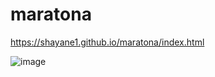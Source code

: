 # maratona
https://shayane1.github.io/maratona/index.html

![image](https://user-images.githubusercontent.com/83385369/178028677-51953d84-f5c0-4b08-8849-62f456105ba4.png)

